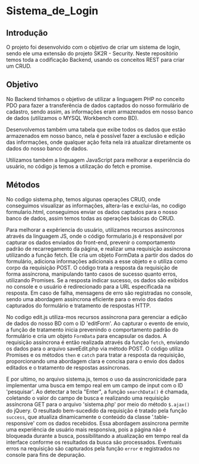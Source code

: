 # Sistema_de_Login
 
## Introdução

O projeto foi desenvolvido com o objetivo de criar um sistema de login, sendo ele uma extensão do projeto SK2R - Security. Neste repositório temos toda a codificação Backend, usando os conceitos REST para criar um CRUD.

## Objetivo

No Backend tínhamos o objetivo de utilizar a linguagem PHP no conceito PDO para fazer a transferência de dados captados do nosso formulário de cadastro, sendo assim, as informações eram armazenados em nosso banco de dados (utilizamos o MYSQL Workbench como BD).

Desenvolvemos também uma tabela que exibe todos os dados que estão armazenados em nosso banco, nela é possível fazer a exclusão e edição das informações, onde qualquer ação feita nela irá atualizar diretamente os dados do nosso banco de dados. 

Utilizamos também a linguagem JavaScript para melhorar a experiência do usuário, no código js temos a utilização do fetch e promise.


## Métodos

No codigo sistema.php, temos algunas operações CRUD, onde conseguimos visualizar as informações, altera-las e exclui-las, no codigo formulario.html, conseguimos enviar os dados captados para o nosso banco de dados, assim temos todas as operações básicas do CRUD.

Para melhorar a expêriencia do usuário, utilizamos recursos assincronos através da linguagem JS, onde o código formulario.js é responsável por capturar os dados enviados do front-end, prevenir o comportamento padrão de recarregamento da página, e realizar uma requisição assíncrona utilizando a função fetch. Ele cria um objeto FormData a partir dos dados do formulário, adiciona informações adicionais a esse objeto e o utiliza como corpo da requisição POST. O código trata a resposta da requisição de forma assíncrona, manipulando tanto casos de sucesso quanto erros, utilizando Promises. Se a resposta indicar sucesso, os dados são exibidos no console e o usuário é redirecionado para a URL especificada na resposta. Em caso de falha, mensagens de erro são registradas no console, sendo uma abordagem assíncrona eficiente para o envio dos dados capturados do formulário e tratamento de respostas HTTP.

No codigo edit.js utiliza-mos recursos assíncrona para gerenciar a edição de dados do nosso BD com o ID 'editForm'. Ao capturar o evento de envio, a função de tratamento inicia prevenindo o comportamento padrão do formulário e cria um objeto `FormData` para encapsular os dados. A requisição assíncrona é então realizada através da função `fetch`, enviando os dados para o arquivo saveEdit.php via método POST. O código utiliza Promises e os métodos `then` e `catch` para tratar a resposta da requisição, proporcionando uma abordagem clara e concisa para o envio dos dados editados e o tratamento de respostas assíncronas.

E por ultimo, no arquivo sistema.js, temos o uso da assincronicidade para implementar uma busca em tempo real em um campo de input com o ID 'pesquisar'. Ao detectar a tecla "Enter", a função `searchData()` é chamada, coletando o valor do campo de busca e realizando uma requisição assíncrona GET para o arquivo 'sistema.php' por meio do método `$.ajax()` do jQuery. O resultado bem-sucedido da requisição é tratado pela função `success`, que atualiza dinamicamente o conteúdo da classe '.table-responsive' com os dados recebidos. Essa abordagem assíncrona permite uma experiência de usuário mais responsiva, pois a página não é bloqueada durante a busca, possibilitando a atualização em tempo real da interface conforme os resultados da busca são processados. Eventuais erros na requisição são capturados pela função `error` e registrados no console para fins de depuração.